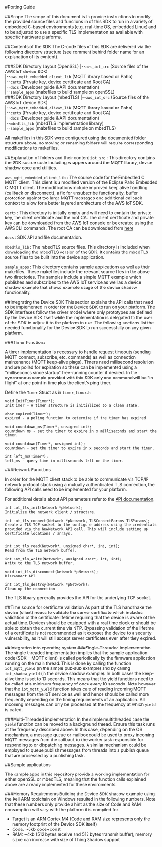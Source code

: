 #Porting Guide

##Scope
The scope of this document is to provide instructions to modify the provided source files and functions in of this SDK to run in a variety of embedded C–based environments (e.g. real-time OS, embedded Linux) and to be adjusted to use a specific TLS implementation as available with specific hardware platforms.

##Contents of the SDK
The C-code files of this SDK are delivered via the following directory structure (see comment behind folder name for an explanation of its content). 

###SDK Directory Layout (OpenSSL)
|--`aws_iot_src` (Source files of the AWS IoT device SDK)<br> 
|--`aws_mqtt_embedded_client_lib` (MQTT library based on Paho)<br>
|--`certs` (Private key, device certificate and Root CA) <br>
|--`docs` (Developer guide & API documentation) <br>
|--`sample_apps` (makefiles to build sample on openSSL) <br>
###SDK Directory Layout (mbedTLS)
|--`aws_iot_src` (Source files of the AWS IoT device SDK) <br>
|--`aws_mqtt_embedded_client_lib` (MQTT library based on Paho) <br>
|--`certs` (Private key, device certificate and Root CA) <br>
|--`docs` (Developer guide & API documentation) <br>
|--`mbedtls_lib` (mbedTLS implementation library) <br>
|--`sample_apps` (makefiles to build sample on mbedTLS) <br> 

All makefiles in this SDK were configured using the documented folder structure above, so moving or renaming folders will require corresponding modifications to makefiles.

##Explanation of folders and their content
`iot_src` : This directory contains the SDK source code including wrappers around the MQTT library, device shadow code and utilities.

`aws_mqtt_embedded_client_lib` : The source code for the Embedded C MQTT client. This client is a modified version of the Eclipse Paho Embedded C MQTT client. The modifications include improved keep alive handling (callback on disconnect), a fix for unsubscribe functionality, buffer protection against too large MQTT messages and additional callback context to allow for a better layered architecture of the AWS IoT SDK.

`certs` : This directory is initially empty and will need to contain the private key, the client certificate and the root CA. The client certificate and private key can be downloaded from the AWS IoT console or be created using the AWS CLI commands. The root CA can be downloaded from [here](https://www.symantec.com/content/en/us/enterprise/verisign/roots/VeriSign-Class%203-Public-Primary-Certification-Authority-G5.pem)

`docs` : SDK API and file documentation.

`mbedtls_lib` : The mbedTLS source files. This directory is included when downloading the mbedTLS version of the SDK. It contains the mbedTLS source files to be built into the device application.

`sample_apps` : This directory contains sample applications as well as their makefiles. These makefiles include the relevant source files in the above two directories. The samples include a simple MQTT example which publishes and subscribes to the AWS IoT service as well as a device shadow example that shows example usage of the device shadow functionality.

##Integrating the Device SDK
This section explains the API calls that need to be implemented in order for the Device SDK to run on your platform. The SDK interfaces follow the driver model where only prototypes are defined by the Device SDK itself while the implementation is delegated to the user of the SDK to adjust it to the platform in use. The following sections list the needed functionality for the Device SDK to run successfully on any given platform.

###Timer Functions

A timer implementation is necessary to handle request timeouts (sending MQTT connect, subscribe, etc. commands) as well as connection maintenance (MQTT keep-alive pings). Timers need millisecond resolution and are polled for expiration so these can be implemented using a "milliseconds since startup" free-running counter if desired. In the synchronous sample provided with this SDK only one command will be "in flight" at one point in time plus the client's ping timer. 

Define the `Timer` Struct as in `timer_linux.h`

```
void InitTimer(Timer*);
InitTimer - A timer structure is initialized to a clean state.

char expired(Timer*);
expired - a poling function to determine if the timer has expired.

void countdown_ms(Timer*, unsigned int);
countdown_ms - set the timer to expire in x milliseconds and start the timer.

void countdown(Timer*, unsigned int);
countdown - set the timer to expire in x seconds and start the timer.

int left_ms(Timer*);
left_ms - query time in milliseconds left on the timer.
```

###Network Functions

In order for the MQTT client stack to be able to communicate via TCP/IP network protocol stack using a mutually authenticated TLS connection, the following API calls need to be implemented for your platform.

For additional details about API parameters refer to the [API documentation](http://aws-iot-device-sdk-embedded-c-docs.s3-website-us-east-1.amazonaws.com/index.html).

```
int iot_tls_init(Network *pNetwork);
Initialize the network client / structure.  

int iot_tls_connect(Network *pNetwork, TLSConnectParams TLSParams);
Create a TLS TCP socket to the configure address using the credentials provided via the NewNetwork API call. This will include setting up certificate locations / arrays.


int iot_tls_read(Network*, unsigned char*, int, int);
Read from the TLS network buffer.

int iot_tls_write(Network*, unsigned char*, int, int);
Write to the TLS network buffer.

void iot_tls_disconnect(Network *pNetwork);
Disconnect API

int iot_tls_destroy(Network *pNetwork);
Clean up the connection
```
The TLS library generally provides the API for the underlying TCP socket.

##Time source for certificate validation
As part of the TLS handshake the device (client) needs to validate the server certificate which includes validation of the certificate lifetime requiring that the device is aware of the actual time. Devices should be equipped with a real time clock or should be able to obtain the current time via NTP. Bypassing validation of the lifetime of a certificate is not recommended as it exposes the device to a security vulnerability, as it will still accept server certificates even after they expired.

##Integration into operating system
###Single-Threaded implementation
The single threaded implementation implies that the sample application code (SDK + MQTT client) is called periodically by the firmware application running on the main thread. This is done by calling the function `iot_mqtt_yield` (in the simple pub-sub example) and by calling `iot_shadow_yield` (in the device shadow example). In both cases the keep-alive time is set to 10 seconds. This means that the yield functions need to be called at a minimum frequency of once every 10 seconds. Note however that the `iot_mqtt_yield` function takes care of reading incoming MQTT messages from the IoT service as well and hence should be called more frequently depending on the timing requirements of an application. All incoming messages can only be processed at the frequency at which `yield` is called.

###Multi-Threaded implementation
In the simple multithreaded case the `yield` function can be moved to a background thread. Ensure this task runs at the frequency described above. In this case, depending on the OS mechanism, a message queue or mailbox could be used to proxy incoming MQTT messages from the callback to the worker task responsible for responding to or dispatching messages. A similar mechanism could be employed to queue publish messages from threads into a publish queue that are processed by a publishing task.

##Sample applications

The sample apps in this repository provide a working implementation for either openSSL or mbedTLS, meaning that the function calls explained above are already implemented for these environments.

###Memory Requirements
Building the Device SDK shadow example using the Keil ARM toolchain on Windows resulted in the following numbers. Note that these numbers only provide a hint as the size of Code and RAM consumption will vary with the platform it is compiled for.<br>
- Target is an ARM Cortex M4 (Code and RAM size represents only the memory footprint of the Device SDK itself)<br>
 - Code: ~8kb code+const<br>
 - RAM: ~4kb (512 bytes receive and 512 bytes transmit buffer), memory sizxe can increase with size of Thing Shadow support


